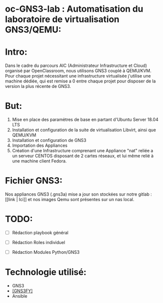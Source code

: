 oc-GNS3-lab : Automatisation du laboratoire de virtualisation GNS3/QEMU:
=====

Intro:
===

Dans le cadre du parcours AIC (Administrateur Infrastructure et Cloud) organisé par OpenClassroom, nous utilisons GNS3 couplé à QEMU/KVM. Pour chaque projet nécessitant une infrastructure virtualisée j'utilise une machine dédiée, qui est remise a 0 entre chaque projet pour disposer de la version la plus récente de GNS3.

But:
===

1. Mise en place des paramètres de base en partant d'Ubuntu Server 18.04 LTS
2. Installation et configuration de la suite de virtualisation Libvirt, ainsi que QEMU/KVM
3. Installation et configuration de GNS3
4. Importation des Appliances
5. Création d'une Infrastructure comprenant une Appliance "nat" reliée a un serveur CENTOS disposant de 2 cartes réseaux, et lui même relié à une machine client Fedora.


Fichier GNS3:
===

Nos appliances GNS3 (.gns3a) mise a jour son stockées sur notre gitlab : [[link | Ici]] et nos images Qemu sont présentes sur un nas local.




TODO:
===

- [ ] Rédaction playbook général
- [ ] Rédaction Roles individuel
- [ ] Rédaction Modules Python/GNS3



Technologie utilisé:
===

  - GNS3
  - [[GNS3FY]](https://github.com/dolew/gns3_py)
  - Ansible

